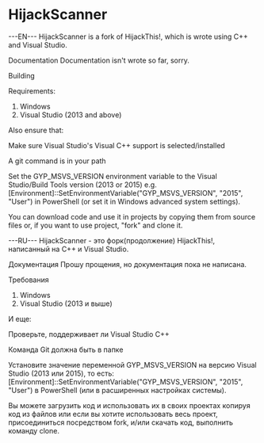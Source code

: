 # HijackScanner
---EN---
HijackScanner is a fork of HijackThis!, which is wrote using C++ and Visual Studio. 

Documentation
Documentation isn't wrote so far, sorry.

Building

Requirements:
1. Windows
2. Visual Studio (2013 and above)

Also ensure that:

Make sure Visual Studio's Visual C++ support is selected/installed

A git command is in your path

Set the GYP_MSVS_VERSION environment variable to the Visual Studio/Build Tools version (2013 or 2015) e.g. [Environment]::SetEnvironmentVariable("GYP_MSVS_VERSION", "2015", "User") in PowerShell (or set it in Windows advanced system settings).

You can download code and use it in projects by copying them from source files or, if you want to use project, "fork" and clone it.

---RU---
HijackScanner - это форк(продолжение) HijackThis!, написанный на C++ и Visual Studio.

Документация
Прошу прощения, но документация пока не написана.

Требования
1. Windows
2. Visual Studio (2013 и выше)

И еще:

Проверьте, поддерживает ли Visual Studio C++

Команда Git должна быть в папке

Установите значение переменной GYP_MSVS_VERSION на версию Visual Studio (2013 или 2015), то есть:
[Environment]::SetEnvironmentVariable("GYP_MSVS_VERSION", "2015", "User") в PowerShell (или в расширенных настройках системы).

Вы можете загрузить код и использовать их в своих проектах копируя код из файлов или если вы хотите использовать весь проект, присоединиться посредством fork, и/или скачать код, выполнить команду clone.
